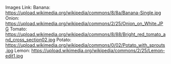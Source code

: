 Images Link:
Banana: https://upload.wikimedia.org/wikipedia/commons/8/8a/Banana-Single.jpg
Onion: https://upload.wikimedia.org/wikipedia/commons/2/25/Onion_on_White.JPG
Tomato: https://upload.wikimedia.org/wikipedia/commons/8/88/Bright_red_tomato_and_cross_section02.jpg
Potato: https://upload.wikimedia.org/wikipedia/commons/0/02/Potato_with_sprouts.jpg
Lemon: https://upload.wikimedia.org/wikipedia/commons/2/25/Lemon-edit1.jpg
